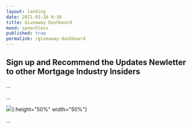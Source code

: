 ```yaml
---
layout: landing
date: 2021-03-26 8:30
title: Giveaway Dashboard
mood: speechless
published: true
permalink: /giveaway-dashboard
---
```



## Sign up and Recommend the Updates Newletter to other Mortgage Industry Insiders

<div data-vl-widget="milestoneWidget"></div>


...
<!--more-->


...


![  ](/assets/images/screenshots/.png){:height="50%" width="50%"}

...

<script>!function(){var a=window.VL=window.VL||{};return a.instances=a.instances||{},a.invoked?void(window.console&&console.error&&console.error("VL snippet loaded twice.")):(a.invoked=!0,void(a.load=function(b,c,d){var e={};e.publicToken=b,e.config=c||{};var f=document.createElement("script");f.type="text/javascript",f.id="vrlps-js",f.defer=!0,f.src="https://app.viral-loops.com/client/vl/vl.min.js";var g=document.getElementsByTagName("script")[0];return g.parentNode.insertBefore(f,g),f.onload=function(){a.setup(e),a.instances[b]=e},e.identify=e.identify||function(a,b){e.afterLoad={identify:{userData:a,cb:b}}},e.pendingEvents=[],e.track=e.track||function(a,b){e.pendingEvents.push({event:a,cb:b})},e.pendingHooks=[],e.addHook=e.addHook||function(a,b){e.pendingHooks.push({name:a,cb:b})},e.$=e.$||function(a){e.pendingHooks.push({name:"ready",cb:a})},e}))}();var campaign=VL.load("XBmA6SE8CH8DdTQw5qXAaDNPe8A",{autoLoadWidgets:!0});</script>

